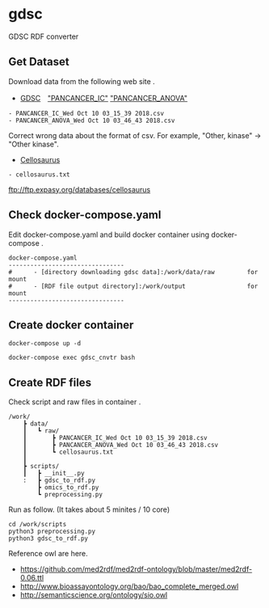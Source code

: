 # gdsc
GDSC RDF converter

## Get Dataset  
Download data from the following web site .
* [GDSC](https://www.cancerrxgene.org/downloads)　["PANCANCER_IC"](https://www.cancerrxgene.org/translation/drug/download#ic50) ["PANCANCER_ANOVA"](https://www.cancerrxgene.org/translation/drug/download#anova)

```
- PANCANCER_IC_Wed Oct 10 03_15_39 2018.csv
- PANCANCER_ANOVA_Wed Oct 10 03_46_43 2018.csv
```

Correct wrong data about the format of csv.
For example, "Other, kinase" -> "Other kinase".

* [Cellosaurus](https://web.expasy.org/cellosaurus/)
```
- cellosaurus.txt
```

ftp://ftp.expasy.org/databases/cellosaurus
## Check docker-compose.yaml
Edit docker-compose.yaml and build docker container using docker-compose .
```
docker-compose.yaml
--------------------------------
#      - [directory downloading gdsc data]:/work/data/raw         for mount
#      - [RDF file output directory]:/work/output                 for mount
--------------------------------
```

## Create docker container
```
docker-compose up -d

docker-compose exec gdsc_cnvtr bash
```

## Create RDF files
Check script and raw files in container .
```
/work/
    ┣ data/
    ┃   ┗ raw/
    ┃       ┣ PANCANCER_IC_Wed Oct 10 03_15_39 2018.csv
    ┃       ┣ PANCANCER_ANOVA_Wed Oct 10 03_46_43 2018.csv
    ┃       ┗ cellosaurus.txt
    ┃
    ┣ scripts/
    ┃   ┣ __init__.py
    :   ┣ gdsc_to_rdf.py
        ┣ omics_to_rdf.py           
        ┗ preprocessing.py
```

Run as follow. (It takes about 5 minites / 10 core)
```
cd /work/scripts
python3 preprocessing.py
python3 gdsc_to_rdf.py
```

Reference owl are here.

- https://github.com/med2rdf/med2rdf-ontology/blob/master/med2rdf-0.06.ttl
- http://www.bioassayontology.org/bao/bao_complete_merged.owl
- http://semanticscience.org/ontology/sio.owl

